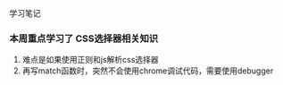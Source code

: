 学习笔记

### 本周重点学习了 CSS选择器相关知识
 1. 难点是如果使用正则和js解析css选择器
 2. 再写match函数时，突然不会使用chrome调试代码，需要使用debugger

